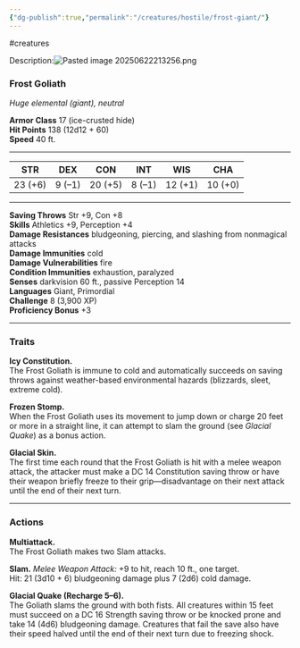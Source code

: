 ```yaml
---
{"dg-publish":true,"permalink":"/creatures/hostile/frost-giant/"}
---
```


#creatures

Description:![Pasted image 20250622213256.png](/img/user/Images/Pasted%20image%2020250622213256.png)
### Frost Goliath

_Huge elemental (giant), neutral_

**Armor Class** 17 (ice-crusted hide)  
**Hit Points** 138 (12d12 + 60)  
**Speed** 40 ft.

---

|**STR**|**DEX**|**CON**|**INT**|**WIS**|**CHA**|
|---|---|---|---|---|---|
|23 (+6)|9 (–1)|20 (+5)|8 (–1)|12 (+1)|10 (+0)|

---

**Saving Throws** Str +9, Con +8  
**Skills** Athletics +9, Perception +4  
**Damage Resistances** bludgeoning, piercing, and slashing from nonmagical attacks  
**Damage Immunities** cold  
**Damage Vulnerabilities** fire  
**Condition Immunities** exhaustion, paralyzed  
**Senses** darkvision 60 ft., passive Perception 14  
**Languages** Giant, Primordial  
**Challenge** 8 (3,900 XP)  
**Proficiency Bonus** +3

---

### Traits

**Icy Constitution.**  
The Frost Goliath is immune to cold and automatically succeeds on saving throws against weather-based environmental hazards (blizzards, sleet, extreme cold).

**Frozen Stomp.**  
When the Frost Goliath uses its movement to jump down or charge 20 feet or more in a straight line, it can attempt to slam the ground (see _Glacial Quake_) as a bonus action.

**Glacial Skin.**  
The first time each round that the Frost Goliath is hit with a melee weapon attack, the attacker must make a DC 14 Constitution saving throw or have their weapon briefly freeze to their grip—disadvantage on their next attack until the end of their next turn.

---

### Actions

**Multiattack.**  
The Frost Goliath makes two Slam attacks.

**Slam.** _Melee Weapon Attack:_ +9 to hit, reach 10 ft., one target.  
Hit: 21 (3d10 + 6) bludgeoning damage plus 7 (2d6) cold damage.

**Glacial Quake (Recharge 5–6).**  
The Goliath slams the ground with both fists. All creatures within 15 feet must succeed on a DC 16 Strength saving throw or be knocked prone and take 14 (4d6) bludgeoning damage. Creatures that fail the save also have their speed halved until the end of their next turn due to freezing shock.